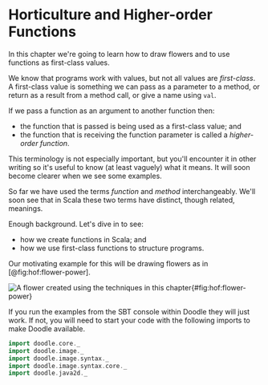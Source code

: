 # Horticulture and Higher-order Functions

In this chapter we're going to learn how to draw flowers and to use functions as first-class values.

We know that programs work with values, but not all values are *first-class*. A first-class value is something we can pass as a parameter to a method, or return as a result from a method call, or give a name using `val`.

If we pass a function as an argument to another function then:

- the function that is passed is being used as a first-class value; and
- the function that is receiving the function parameter is called a *higher-order function*.

This terminology is not especially important, but you'll encounter it in other writing so it's useful to know (at least vaguely) what it means.
It will soon become clearer when we see some examples.

So far we have used the terms *function* and *method* interchangeably. 
We'll soon see that in Scala these two terms have distinct, though related, meanings.

Enough background. Let's dive in to see:

- how we create functions in Scala; and
- how we use first-class functions to structure programs.

Our motivating example for this will be drawing flowers as in [@fig:hof:flower-power].

![A flower created using the techniques in this chapter](src/pages/hof/flower-power.pdf+svg){#fig:hof:flower-power}

<div class="callout callout-info">
If you run the examples from the SBT console within Doodle they will just work. If not, you will need to start your code with the following imports to make Doodle available.

```scala mdoc:silent
import doodle.core._
import doodle.image._
import doodle.image.syntax._
import doodle.image.syntax.core._
import doodle.java2d._
```
</div>

